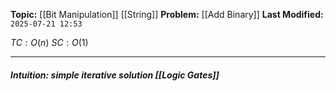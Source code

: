 **Topic:** [[Bit Manipulation]] [[String]]
**Problem:**  [[Add Binary]]
**Last Modified:**  `2025-07-21 12:53`

 $TC: O(n)$
 $SC: O(1)$

---
##### **Intuition**: simple iterative solution [[Logic Gates]]

 
```cpp

```

